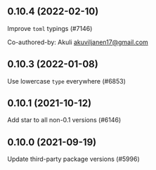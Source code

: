 ## 0.10.4 (2022-02-10)

Improve `toml` typings (#7146)

Co-authored-by: Akuli <akuviljanen17@gmail.com>

## 0.10.3 (2022-01-08)

Use lowercase `type` everywhere (#6853)

## 0.10.1 (2021-10-12)

Add star to all non-0.1 versions (#6146)

## 0.10.0 (2021-09-19)

Update third-party package versions (#5996)

